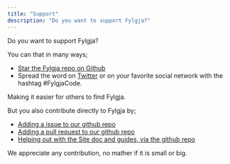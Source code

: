 ```yaml
---
title: "Support"
description: "Do you want to support Fylgja?"
---
```


Do you want to support Fylgja?

You can that in many ways;

* [Star the Fylgja repo on Github](https://github.com/fylgja/fylgja)
* Spread the word on [Twitter](https://twitter.com/) or on your favorite social network with the hashtag #FylgjaCode.

Making it easier for others to find Fylgja.

But you also contribute directly to Fylgja by;

* [Adding a issue to our github repo](https://github.com/fylgja/fylgja/issues)
* [Adding a pull request to our github repo](https://github.com/fylgja/fylgja/pulls)
* [Helping out with the Site doc and guides, via the github repo](https://github.com/fylgja/site)

We appreciate any contribution, no mather if it is small or big.
